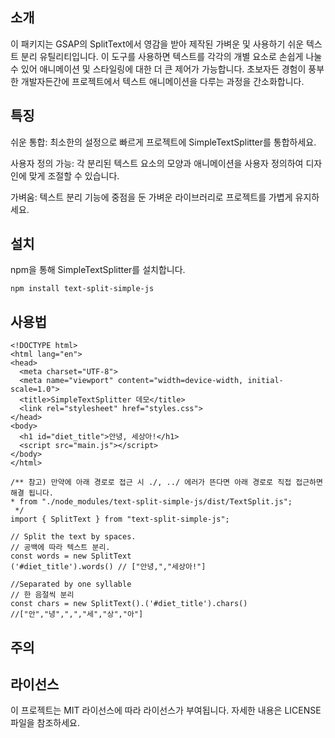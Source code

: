 ## 소개
이 패키지는 GSAP의 SplitText에서 영감을 받아 제작된 가벼운 및 사용하기 쉬운 텍스트 분리 유틸리티입니다. 이 도구를 사용하면 텍스트를 각각의 개별 요소로 손쉽게 나눌 수 있어 애니메이션 및 스타일링에 대한 더 큰 제어가 가능합니다. 초보자든 경험이 풍부한 개발자든간에  프로젝트에서 텍스트 애니메이션을 다루는 과정을 간소화합니다.

## 특징
쉬운 통합: 최소한의 설정으로 빠르게 프로젝트에 SimpleTextSplitter를 통합하세요.

사용자 정의 가능: 각 분리된 텍스트 요소의 모양과 애니메이션을 사용자 정의하여 디자인에 맞게 조절할 수 있습니다.

가벼움: 텍스트 분리 기능에 중점을 둔 가벼운 라이브러리로 프로젝트를 가볍게 유지하세요.

## 설치
npm을 통해 SimpleTextSplitter를 설치합니다.

```
npm install text-split-simple-js
```

## 사용법

```
<!DOCTYPE html>
<html lang="en">
<head>
  <meta charset="UTF-8">
  <meta name="viewport" content="width=device-width, initial-scale=1.0">
  <title>SimpleTextSplitter 데모</title>
  <link rel="stylesheet" href="styles.css">
</head>
<body>
  <h1 id="diet_title">안녕, 세상아!</h1>
  <script src="main.js"></script>
</body>
</html>
```
```
/** 참고) 만약에 아래 경로로 접근 시 ./, ../ 에러가 뜬다면 아래 경로로 직접 접근하면 해결 됩니다.
* from "./node_modules/text-split-simple-js/dist/TextSplit.js";
 */
import { SplitText } from "text-split-simple-js";

// Split the text by spaces.
// 공백에 따라 텍스트 분리.
const words = new SplitText
('#diet_title').words() // ["안녕,","세상아!"]

//Separated by one syllable
// 한 음절씩 분리
const chars = new SplitText().('#diet_title').chars() //["안","녕",",","세","상","아"]

```
## 주의



## 라이선스
이 프로젝트는 MIT 라이선스에 따라 라이선스가 부여됩니다. 자세한 내용은 LICENSE 파일을 참조하세요.
